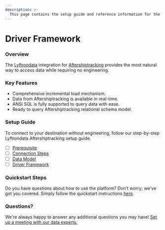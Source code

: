 ```yaml
---
description: >-
  This page contains the setup guide and reference information for the Aftershiptracking source connector.
---
```


# Driver Framework

### Overview

The [Lyftrondata](https://www.lyftrondata.com/) integration for [Aftershiptracking](https://www.lyftrondata.com/integration/sales-analytics/aftership-tracking/) provides the most natural way to access data while requiring no engineering.

### Key Features

* Comprehensive incremental load mechanism.
* Data from Aftershiptracking is available in real-time.&#x20;
* ANSI SQL is fully supported to query data with ease.
* Ready to query Aftershiptracking relational schema model.

### Setup Guide

To connect to your destination without engineering, follow our step-by-step Lyftrondata Aftershiptracking setup guide.

* [ ] [Prerequisite](../prerequisite.md)
* [ ] [Connection Steps](../connection-steps.md)
* [ ] [Data Model](../data-model/erd.md)
* [ ] [Driver Framework](../driver-framework/)

### Quickstart Steps

Do you have questions about how to use the platform? Don't worry; we've got you covered. Simply follow the quickstart instructions [here](../driver-framework/README.md).

### Questions? <a href="#questions" id="questions"></a>

We're always happy to answer any additional questions you may have! [Set up a meeting with our data experts.](https://www.lyftrondata.com/book-a-meeting/)


